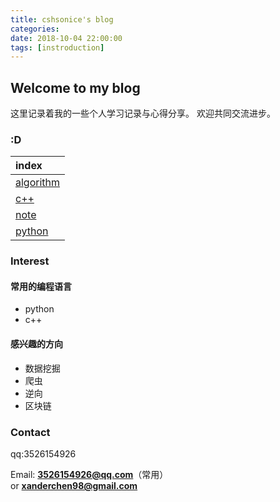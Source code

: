 ```yaml
---
title: cshsonice's blog
categories: 
date: 2018-10-04 22:00:00
tags: [instroduction]
---
```


## Welcome to my blog

这里记录着我的一些个人学习记录与心得分享。
欢迎共同交流进步。

### :D

| index              |
|:-------------------|
| [algorithm][1]     |
| [c++][2]           |
| [note][3]          |
| [python][4]        |


### Interest
#### 常用的编程语言
* python
* c++

#### 感兴趣的方向
* 数据挖掘
* 爬虫
* 逆向
* 区块链

### Contact

qq:3526154926

Email: <strong>3526154926@qq.com</strong>（常用）<br> or <strong>xanderchen98@gmail.com</strong>




[1]: post/algorithm/index.md
[2]: post/cpp/index.md
[3]: post/note/index.md
[4]: post/python/index.md


<script type="text/javascript" src="/assets/js/customize.js"></script>
